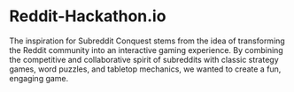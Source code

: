 # Reddit-Hackathon.io
The inspiration for Subreddit Conquest stems from the idea of transforming the Reddit community into an interactive gaming experience. By combining the competitive and collaborative spirit of subreddits with classic strategy games, word puzzles, and tabletop mechanics, we wanted to create a fun, engaging game.
